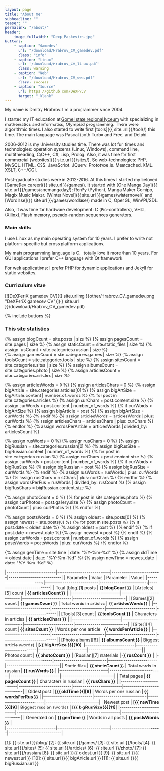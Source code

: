 ```yaml
---
layout: page
title: "About me"
subheadline: ""
teaser: ""
permalink: "/about/"
header:
    image_fullwidth: "Dexp_Paskevich.jpg"
buttons:
    - caption: "Gamedev"
      url: "/download/Hrabrov_CV_gamedev.pdf"
      class: "info"
    - caption: "Linux"
      url: "/download/Hrabrov_CV_linux.pdf"
      class: warning
    - caption: "Web"
      url: "/download/Hrabrov_CV_web.pdf"
      class: success
    - caption: "Source"
      url: https://github.com/DeXP/CV
      target: "_blank"
---
```


My name is Dmitry Hrabrov. I'm a programmer since 2004.

I started my IT education at [Gomel state regional lyceum](http://gsrl.by/) with specializing in mathematics and informatics, Olympiad programming. There were algorithmic times. I also started to write first [tools]({{ site.url }}/tools/) this time. The main language was Pascal (both Turbo and Free) and Delphi.

2006-2012 is my [University](https://www.gstu.by/) studies time. There was lot fun times and technologies: operation systems (Linux, Windows), command line, multithreading, C/C++, C#, Lisp, Prolog. Also, it was time for first commercial [websites]({{ site.url }}/sites/). So web-technologies: PHP, MySQL, HTML, CSS, JavaScript, JQuery, Prototype.js, Memcached, XML, XSLT, C++/CGI.

Post-graduate studies were in 2012-2016. At this times I started my beloved [GameDev career]({{ site.url }}/games/). It started with [One Manga Day]({{ site.url }}/games/onemangaday/): RenPy (Python), Manga Maker Comipo, Magix Music Maker. [Winter Novel]({{ site.url }}/games/winternovel/) and [Wordlase]({{ site.url }}/games/wordlase/) made in C, OpenGL, WinAPI/SDL.

Also, it was time for hardware development: C (Pic-controllers), VHDL (Xilinx), Flash memory, pseudo-random sequences generators.


### Main skills

I use Linux as my main operating system for 10 years. I prefer to write not platform-specific but cross platform applications. 

My main programming language is C. I totally love it more than 10 years. For GUI applications I prefer C++ language with Qt framework.

For web applications: I prefer PHP for dynamic applications and Jekyll for static websites.




### Curriculum vitae

[![DeXPeriX gamedev CV]({{ site.urlimg }}other/Hrabrov_CV_gamedev.png "DeXPeriX gamedev CV")]({{ site.url }}/download/Hrabrov_CV_gamedev.pdf)

{% include buttons %}



### This site statistics

{% assign blogCount = site.posts | size %}
{% assign pagesCount = site.pages | size %}
{% assign staticCount = site.static_files | size %} 
{% assign rusCount = site.categories.russian | size %}  
{% assign gamesCount = site.categories.games | size %}
{% assign toolsCount = site.categories.tools | size %}
{% assign sitesCount = site.categories.sites | size %} 
{% assign albumsCount = site.categories.photo | size %}
{% assign articlesCount = site.categories.articles | size %}

{% assign articlesWords = 0 %}
{% assign articlesChars = 0 %}
{% assign bigArticle = site.categories.articles[0] %} 
{% assign bigArtSize = bigArticle.content | number_of_words %}
{% for post in site.categories.articles %}
	{% assign curChars = post.content.size %}
	{% assign curWords = post.content | number_of_words %}
	{% if curWords > bigArtSize %}
		{% assign bigArticle = post %}
		{% assign bigArtSize = curWords %} 
	{% endif %}
	{% assign articlesWords = articlesWords | plus: curWords %}
	{% assign articlesChars = articlesChars | plus: curChars %}
{% endfor %}
{% assign wordsPerArticle = articlesWords | divided_by: articlesCount %}

{% assign rusWords = 0 %}
{% assign rusChars = 0 %}
{% assign bigRussian = site.categories.russian[0] %} 
{% assign bigRusSize = bigRussian.content | number_of_words %}
{% for post in site.categories.russian %}
	{% assign curChars = post.content.size %}
	{% assign curWords = post.content | number_of_words %}
	{% if curWords > bigRusSize %}
		{% assign bigRussian = post %}
		{% assign bigRusSize = curWords %} 
	{% endif %}
	{% assign rusWords = rusWords | plus: curWords %}
	{% assign rusChars = rusChars | plus: curChars %}
{% endfor %}
{% assign wordsPerRus = rusWords | divided_by: rusCount %}
{% assign bigRusChars = bigRussian.content.size %}

{% assign photoCount = 0 %}
{% for post in site.categories.photo %}
	{% assign curPhotos = post.gallery.size %}
	{% assign photoCount = photoCount | plus: curPhotos %}
{% endfor %}

{% assign postsWords = 0 %}
{% assign oldest = site.posts[0] %}
{% assign newest = site.posts[0] %} 
{% for post in site.posts %}
	{% if post.date < oldest.date %}
		{% assign oldest = post %}
	{% endif %}
	{% if post.date > newest.date %}
		{% assign newest = post %}
	{% endif %}
	{% assign curWords = post.content | number_of_words %}
	{% assign postsWords = postsWords | plus: curWords %}
{% endfor %}

{% assign genTime = site.time   | date: "%Y-%m-%d" %}
{% assign oldTime = oldest.date | date: "%Y-%m-%d" %}
{% assign newTime = newest.date | date: "%Y-%m-%d" %}
 

|-------------------------|---------------------------|-------------------------|---------------------------|
| Parameter               | Value                     | Parameter               | Value                     |
|------------------------:|---------------------------|------------------------:|---------------------------|
| Total [blog][1] posts   | **{{ blogCount }}**       | [Articles][5] count     | **{{ articlesCount }}**   | 
|-------------------------|---------------------------|-------------------------|---------------------------|
| [Games][2] count        | **{{ gamesCount }}**      | Total words in articles | **{{ articlesWords }}**   |
|-------------------------|---------------------------|-------------------------|---------------------------|
| [Tools][3] count        | **{{ toolsCount }}**      | Characters in articles  | **{{ articlesChars }}**   |
|-------------------------|---------------------------|-------------------------|---------------------------|
| [Sites][4] count        | **{{ sitesCount }}**      | Words per one article   | **{{ wordsPerArticle }}** |
|-------------------------|---------------------------|-------------------------|---------------------------|
| [Photo albums][6]       | **{{ albumsCount }}**     | Biggest article (words) | **[{{ bigArtSize }}][10]**|
|-------------------------|---------------------------|-------------------------|---------------------------| 
| Photos count            | **{{ photoCount }}**      | [Russian][7] materials  | **{{ rusCount }}**        | 
|-------------------------|---------------------------|-------------------------|---------------------------|
| Static files            | **{{ staticCount }}**     | Total words in russian  | **{{ rusWords }}**        |
|-------------------------|---------------------------|-------------------------|---------------------------|
| Total pages             | **{{ pagesCount }}**      | Characters in russian   | **{{ rusChars }}**        |
|-------------------------|---------------------------|-------------------------|---------------------------|
| Oldest post             | **[{{ oldTime }}][8]**    | Words per one russian   | **{{ wordsPerRus }}**     |
|-------------------------|---------------------------|-------------------------|---------------------------|
| Newest post             | **[{{ newTime }}][9]**    | Biggest russian (words) | **[{{ bigRusSize }}][11]**| 
|-------------------------|---------------------------|-------------------------|---------------------------|
| Generated on            | **{{ genTime }}**         | Words in all posts      | **{{ postsWords }}**      |  
|-------------------------|---------------------------|-------------------------|---------------------------|


[1]: {{ site.url }}/blog/
[2]: {{ site.url }}/games/
[3]: {{ site.url }}/tools/
[4]: {{ site.url }}/sites/
[5]: {{ site.url }}/articles/
[6]: {{ site.url }}/photo/
[7]: {{ site.url }}/russian/
[8]: {{ site.url }}{{ oldest.url }}
[9]: {{ site.url }}{{ newest.url }}
[10]: {{ site.url }}{{ bigArticle.url }}
[11]: {{ site.url }}{{ bigRussian.url }}

